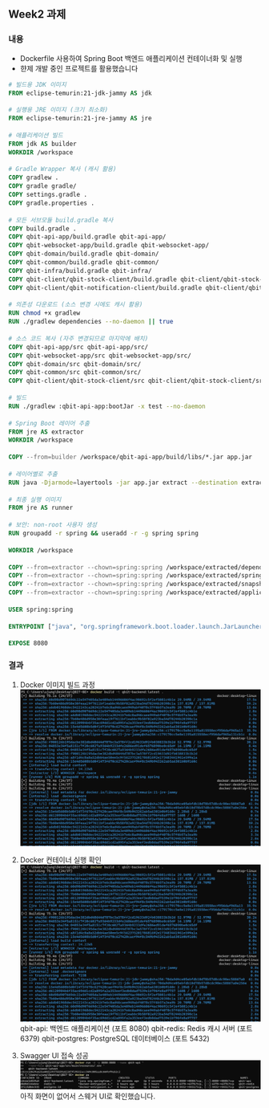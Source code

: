 ## Week2 과제

### 내용
- Dockerfile 사용하여 Spring Boot 백엔드 애플리케이션 컨테이너화 및 실행
- 햔제 개발 중인 프로젝트를 활용했습니다 

```dockerfile
# 빌드용 JDK 이미지
FROM eclipse-temurin:21-jdk-jammy AS jdk

# 실행용 JRE 이미지 (크기 최소화)
FROM eclipse-temurin:21-jre-jammy AS jre

# 애플리케이션 빌드
FROM jdk AS builder
WORKDIR /workspace

# Gradle Wrapper 복사 (캐시 활용)
COPY gradlew .
COPY gradle gradle/
COPY settings.gradle .
COPY gradle.properties .

# 모든 서브모듈 build.gradle 복사
COPY build.gradle .
COPY qbit-api-app/build.gradle qbit-api-app/
COPY qbit-websocket-app/build.gradle qbit-websocket-app/
COPY qbit-domain/build.gradle qbit-domain/
COPY qbit-common/build.gradle qbit-common/
COPY qbit-infra/build.gradle qbit-infra/
COPY qbit-client/qbit-stock-client/build.gradle qbit-client/qbit-stock-client/
COPY qbit-client/qbit-notification-client/build.gradle qbit-client/qbit-notification-client/

# 의존성 다운로드 (소스 변경 시에도 캐시 활용)
RUN chmod +x gradlew
RUN ./gradlew dependencies --no-daemon || true

# 소스 코드 복사 (자주 변경되므로 마지막에 배치)
COPY qbit-api-app/src qbit-api-app/src/
COPY qbit-websocket-app/src qbit-websocket-app/src/
COPY qbit-domain/src qbit-domain/src/
COPY qbit-common/src qbit-common/src/
COPY qbit-client/qbit-stock-client/src qbit-client/qbit-stock-client/src/

# 빌드
RUN ./gradlew :qbit-api-app:bootJar -x test --no-daemon

# Spring Boot 레이어 추출 
FROM jre AS extractor
WORKDIR /workspace

COPY --from=builder /workspace/qbit-api-app/build/libs/*.jar app.jar

# 레이어별로 추출
RUN java -Djarmode=layertools -jar app.jar extract --destination extracted

# 최종 실행 이미지
FROM jre AS runner

# 보안: non-root 사용자 생성
RUN groupadd -r spring && useradd -r -g spring spring

WORKDIR /workspace

COPY --from=extractor --chown=spring:spring /workspace/extracted/dependencies ./
COPY --from=extractor --chown=spring:spring /workspace/extracted/spring-boot-loader ./
COPY --from=extractor --chown=spring:spring /workspace/extracted/snapshot-dependencies ./
COPY --from=extractor --chown=spring:spring /workspace/extracted/application ./

USER spring:spring

ENTRYPOINT ["java", "org.springframework.boot.loader.launch.JarLauncher"]

EXPOSE 8080

```

### 결과
1. Docker 이미지 빌드 과정
![alt text](result1.png)

2. Docker 컨테이너 실행 확인
![alt text](result1.png)
qbit-api: 백엔드 애플리케이션 (포트 8080)
qbit-redis: Redis 캐시 서버 (포트 6379)
qbit-postgres: PostgreSQL 데이터베이스 (포트 5432)

3. Swagger UI 접속 성공
![alt text](result2.png)
아직 화면이 없어서 스웨거 UI로 확인했습니다.